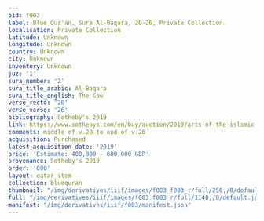 ```yaml
---
pid: f003
label: Blue Qur'an, Sura Al-Baqara, 20-26, Private Collection
localisation: Private Collection
latitude: Unknown
longitude: Unknown
country: Unknown
city: Unknown
inventory: Unknown
juz: '1'
sura_number: '2'
sura_title_arabic: Al-Baqara
sura_title_english: The Cow
verse_recto: '20'
verse_verso: '26'
bibliography: Sotheby's 2019
link: https://www.sothebys.com/en/buy/auction/2019/arts-of-the-islamic-world/a-large-quran-leaf-in-gold-kufic-script-on-blue
comments: middle of v.20 to end of v.26
acquisition: Purchased
latest_acquisition_date: '2019'
price: 'Estimate: 400,000 - 600,000 GBP'
provenance: Sotheby's 2019
order: '000'
layout: qatar_item
collection: bluequran
thumbnail: "/img/derivatives/iiif/images/f003_f003_r/full/250,/0/default.jpg"
full: "/img/derivatives/iiif/images/f003_f003_r/full/1140,/0/default.jpg"
manifest: "/img/derivatives/iiif/f003/manifest.json"
---
```

